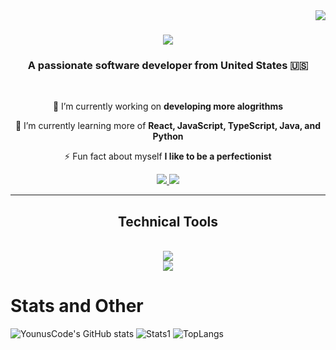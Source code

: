<img align="right" src="https://visitor-badge.laobi.icu/badge?page_id=YounusCode.YounusCode" />

<h1 align="center">
    <img src="https://readme-typing-svg.herokuapp.com/?font=Righteous&size=35&center=true&vCenter=true&width=500&height=70&duration=4000&lines=Hi+There!+👋;+I'm+Younus+Ali!;" />
</h1>

<h3 align="center">A passionate software developer from United States 🇺🇸</h3>

<br/>

<div align="center">
 
 🔭 I’m currently working on **developing more alogrithms**
 
 🌱 I’m currently learning more of **React, JavaScript, TypeScript, Java, and Python**

 ⚡ Fun fact about myself **I like to be a perfectionist**
 
 </div>
 
<div align="center"> 
  <a href="mailto: ali00380@umn.edu">
    <img src="https://img.shields.io/badge/Gmail-333333?style=for-the-badge&logo=gmail&logoColor=red" />
  </a>
  <a href="https://www.linkedin.com/in/younus-ali-2729a8212/" target="_blank">
    <img src="https://img.shields.io/badge/LinkedIn-0077B5?style=for-the-badge&logo=linkedin&logoColor=white" target="_blank" />
  </a>
</div>

 <hr/>
 
<h2 align="center">Technical Tools</h2>
<br/>
<div align="center">
    <img src="https://skillicons.dev/icons?i=nodejs,github,python,javascript,typescript,c,java" /><br>
    <img src="https://skillicons.dev/icons?i=react,r,mysql,html,css,vscode,git" />
</div>

# Stats and Other

![YounusCode's GitHub stats](https://github-readme-stats.vercel.app/api?username=YounusCode&show_icons=true&theme=monokai)
![Stats1](https://github-readme-streak-stats.herokuapp.com/?user=YounusCode&theme=dark)
![TopLangs](https://github-readme-stats.vercel.app/api/top-langs/?username=YounusCode&layout=compact&langs_count=100&theme=dracula)

